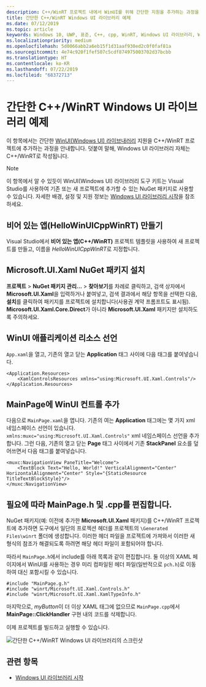 ```yaml
---
description: C++/WinRT 프로젝트 내에서 WinUI를 위해 간단한 지원을 추가하는 과정을 안내합니다.
title: 간단한 C++/WinRT Windows UI 라이브러리 예제
ms.date: 07/12/2019
ms.topic: article
keywords: Windows 10, UWP, 표준, C++, cpp, WinRT, Windows UI 라이브러리, WinUI
ms.localizationpriority: medium
ms.openlocfilehash: 5d0066abb2a6eb15f1d31aaf930ed2c0f0faf81a
ms.sourcegitcommit: 4e74c920f1fef507c5cdf874975003702d37bcbb
ms.translationtype: HT
ms.contentlocale: ko-KR
ms.lasthandoff: 07/22/2019
ms.locfileid: "68372713"
---
```

# <a name="a-simple-cwinrt-windows-ui-library-example"></a>간단한 C++/WinRT Windows UI 라이브러리 예제

이 항목에서는 간단한 [WinUI(Windows UI) 라이브내러리](https://github.com/Microsoft/microsoft-ui-xaml) 지원을 C++/WinRT 프로젝트에 추가하는 과정을 안내합니다. 덧붙여 말해, Windows UI 라이브러리 자체는 C++/WinRT로 작성됩니다.

> [!NOTE]
> 이 항목에서 알 수 있듯이 WinUI(Windows UI) 라이브러리 도구 키트는 Visual Studio를 사용하여 기존 또는 새 프로젝트에 추가할 수 있는 NuGet 패키지로 사용할 수 있습니다. 자세한 배경, 설정 및 지원 정보는 [Windows UI 라이브러리 시작](/uwp/toolkits/winui/getting-started)을 참조하세요.

## <a name="create-a-blank-app-hellowinuicppwinrt"></a>비어 있는 앱(HelloWinUICppWinRT) 만들기

Visual Studio에서 **비어 있는 앱(C++/WinRT)** 프로젝트 템플릿을 사용하여 새 프로젝트를 만들고, 이름을 *HelloWinUICppWinRT*로 지정합니다.

## <a name="install-the-microsoftuixaml-nuget-package"></a>Microsoft.UI.Xaml NuGet 패키지 설치

**프로젝트** \> **NuGet 패키지 관리...** \> **찾아보기**를 차례로 클릭하고, 검색 상자에서 **Microsoft.UI.Xaml**을 입력하거나 붙여넣고, 검색 결과에서 해당 항목을 선택한 다음, **설치**를 클릭하여 패키지를 프로젝트에 설치합니다(사용권 계약 프롬프트도 표시됨). **Microsoft.UI.Xaml.Core.Direct**가 아니라 **Microsoft.UI.Xaml** 패키지만 설치하도록 주의하세요.

## <a name="declare-winui-application-resources"></a>WinUI 애플리케이션 리소스 선언

`App.xaml`을 열고, 기존의 열고 닫는 **Application** 태그 사이에 다음 태그를 붙여넣습니다.

```xaml
<Application.Resources>
    <XamlControlsResources xmlns="using:Microsoft.UI.Xaml.Controls"/>
</Application.Resources>
```

## <a name="add-a-winui-control-to-mainpage"></a>MainPage에 WinUI 컨트롤 추가

다음으로 `MainPage.xaml`을 엽니다. 기존의 여는 **Application** 태그에는 몇 가지 xml 네임스페이스 선언이 있습니다. `xmlns:muxc="using:Microsoft.UI.Xaml.Controls"` xml 네임스페이스 선언을 추가합니다. 그런 다음, 기존의 열고 닫는 **Page** 태그 사이에서 기존 **StackPanel** 요소를 덮어쓰면서 다음 태그를 붙여넣습니다.

```xaml
<muxc:NavigationView PaneTitle="Welcome">
    <TextBlock Text="Hello, World!" VerticalAlignment="Center" HorizontalAlignment="Center" Style="{StaticResource TitleTextBlockStyle}"/>
</muxc:NavigationView>
```

## <a name="edit-mainpageh-and-cpp-as-necessary"></a>필요에 따라 MainPage.h 및 .cpp를 편집합니다.

NuGet 패키지(예: 이전에 추가한 **Microsoft.UI.Xaml** 패키지)를 C++/WinRT 프로젝트에 추가하면 도구에서 일단의 프로젝션 헤더를 프로젝트의 `\Generated Files\winrt` 폴더에 생성합니다. 이러한 헤더 파일을 프로젝트에 가져와서 이러한 새 형식의 참조가 해결되도록 하려면 해당 헤더 파일이 포함되어야 합니다.

따라서 `MainPage.h`에서 include를 아래 목록과 같이 편집합니다. 둘 이상의 XAML 페이지에서 WinUI를 사용하는 경우 미리 컴파일된 헤더 파일(일반적으로 `pch.h`)로 이동하여 대신 포함시킬 수 있습니다.

```cppwinrt
#include "MainPage.g.h"
#include "winrt/Microsoft.UI.Xaml.Controls.h"
#include "winrt/Microsoft.UI.Xaml.XamlTypeInfo.h"
```

마지막으로, *myButton*이 더 이상 XAML 태그에 없으므로 `MainPage.cpp`에서 **MainPage::ClickHandler** 구현 내의 코드를 삭제합니다.

이제 프로젝트를 빌드하고 실행할 수 있습니다.

![간단한 C++/WinRT Windows UI 라이브러리의 스크린샷](images/winui.png)

## <a name="related-topics"></a>관련 항목
* [Windows UI 라이브러리 시작](/uwp/toolkits/winui/getting-started)